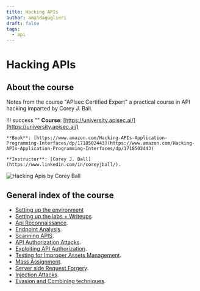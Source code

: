 ```yaml
---
title: Hacking APIs
author: amandaguglieri
draft: false
tags:
  - api
---
```


# Hacking APIs

## About the course

Notes from the course "APIsec Certified Expert" a practical course in API hacking imparted by Corey J. Ball.

!!! success ""
	**Course**: [https://university.apisec.ai/](https://university.apisec.ai/)
	
	**Book**: [https://www.amazon.com/Hacking-APIs-Application-Programming-Interfaces/dp/1718502443](https://www.amazon.com/Hacking-APIs-Application-Programming-Interfaces/dp/1718502443)
	
	**Instructor**: [Corey J. Ball](https://www.linkedin.com/in/coreyjball/).


![Hacking Apis by Corey Ball](../img/hackingapis-book.jpeg)  


## General index of the course

- [Setting up the environment](setting-up-kali.md)
- [Setting up the labs + Writeups](other-labs.md)
- [Api Reconnaissance](api-authentication-attacks.md).
- [Endpoint Analysis](endpoint-analysis.md).
- [Scanning APIS](scanning-apis.md).
- [API Authorization Attacks](api-authentication-attacks.md).
- [Exploiting API Authorization](exploiting-api-authorization.md).
- [Testing for Improper Assets Management](improper-assets-management.md).
- [Mass Assignment](docs/hackingapis/mass-assignment.md).
- [Server side Request Forgery](server-side-request-forgery-ssrf.md).
- [Injection Attacks](injection-attacks.md). 
- [Evasion and Combining techniques](evasion-combining-techniques.md). 
